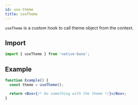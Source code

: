 ```yaml
---
id: use-theme
title: useTheme
---
```


`useTheme` is a custom hook to call theme object from the context.

## Import

```jsx
import { useTheme } from 'native-base';
```

## Example

```jsx
function Example() {
  const theme = useTheme();

  return <Box>{/* Do something with the theme */}</Box>;
}
```
